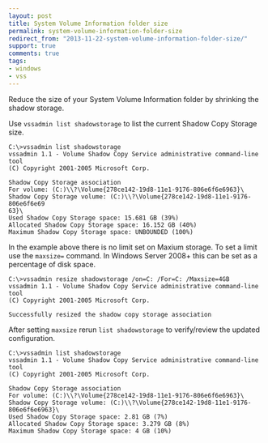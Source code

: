 ```yaml
---
layout: post
title: System Volume Information folder size
permalink: system-volume-information-folder-size
redirect_from: "2013-11-22-system-volume-information-folder-size/"
support: true
comments: true
tags:
- windows
- vss
---
```


Reduce the size of your System Volume Information folder by shrinking the shadow storage.

Use `vssadmin list shadowstorage` to list the current Shadow Copy Storage size.

```console
C:\>vssadmin list shadowstorage
vssadmin 1.1 - Volume Shadow Copy Service administrative command-line tool
(C) Copyright 2001-2005 Microsoft Corp.

Shadow Copy Storage association
For volume: (C:)\\?\Volume{278ce142-19d8-11e1-9176-806e6f6e6963}\
Shadow Copy Storage volume: (C:)\\?\Volume{278ce142-19d8-11e1-9176-806e6f6e69
63}\
Used Shadow Copy Storage space: 15.681 GB (39%)
Allocated Shadow Copy Storage space: 16.152 GB (40%)
Maximum Shadow Copy Storage space: UNBOUNDED (100%)
```

In the example above there is no limit set on Maxium storage.
To set a limit use the `maxsize=` command. In Windows Server 2008+ this can be set as a percentage of disk space.

```console
C:\>vssadmin resize shadowstorage /on=C: /For=C: /Maxsize=4GB
vssadmin 1.1 - Volume Shadow Copy Service administrative command-line tool
(C) Copyright 2001-2005 Microsoft Corp.

Successfully resized the shadow copy storage association
```

After setting `maxsize` rerun `list shadowstorage` to verify/review the updated configuration.

```console
C:\>vssadmin list shadowstorage
vssadmin 1.1 - Volume Shadow Copy Service administrative command-line tool
(C) Copyright 2001-2005 Microsoft Corp.

Shadow Copy Storage association
For volume: (C:)\\?\Volume{278ce142-19d8-11e1-9176-806e6f6e6963}\
Shadow Copy Storage volume: (C:)\\?\Volume{278ce142-19d8-11e1-9176-806e6f6e6963}\
Used Shadow Copy Storage space: 2.81 GB (7%)
Allocated Shadow Copy Storage space: 3.279 GB (8%)
Maximum Shadow Copy Storage space: 4 GB (10%)
```
